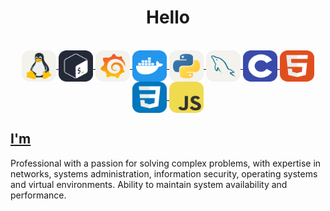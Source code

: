 <h1 align="center">Hello</a>
</h1>

<div style="display: inline_flex" align="center"> <a href="https://github.com/rafaelsantosr1"> <br>
        <img align="center" height="50" width="55"  src="./icons/Linux-Light.svg" alt="">
        <img align="center" height="50" width="55"  src="./icons/Bash-Dark.svg" alt="">
        <img align="center" height="50" width="55"  src="./icons/Grafana-Light.svg" alt="">
        <img align="center" height="50" width="55"  src="./icons/Docker.svg" alt="">
        <img align="center" height="50" width="55"  src="./icons/Python-Light.svg" alt="">
        <img align="center" height="50" width="55"  src="./icons/MySQL-Light.svg" alt="">
        <img align="center" height="50" width="55"  src="./icons/C.svg" alt="">
        <img align="center" height="50" width="55"  src="./icons/HTML.svg" alt="">
        <img align="center" height="50" width="55"  src="./icons/CSS.svg" alt="">
        <img align="center" height="50" width="55"  src="./icons/JavaScript.svg" alt="">
          
</div>      

 ##
<h2>I'm</a>
</h2>
<p>Professional with a passion for solving complex problems, with expertise in networks, systems administration, information security, operating systems and virtual environments. Ability to maintain system availability and performance.</p>
 
 
 ##
